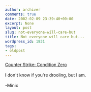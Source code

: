 ```yaml
---
author: archiver
comments: true
date: 2002-02-09 23:39:40+00:00
excerpt: None
layout: post
slug: not-everyone-will-care-but
title: Not everyone will care but...
wordpress_id: 1831
tags:
- oldpost
---
```


<a href="http://www.cs-conditionzero.com">Counter Strike: Condition Zero</a><br /><br />I don't know if you're drooling, but I am.<br /><br />-Minix